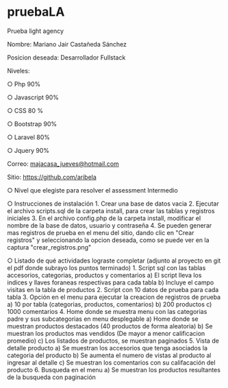 # pruebaLA
Prueba light agency

Nombre: Mariano Jair Castañeda Sánchez

Posicion deseada: Desarrollador Fullstack

Niveles:

○ Php 90%

○ Javascript 90%

○ CSS 80 %

○ Bootstrap 90%

○ Laravel 80%

○ Jquery 90%

Correo: majacasa_jueves@hotmail.com

Sitio: https://github.com/aribela

○ Nivel que elegiste para resolver el assessment
	Intermedio

○ Instrucciones de instalación
	1. Crear una base de datos vacia
	2. Ejecutar el archivo scripts.sql de la carpeta install, para crear las tablas y registros iniciales
	3. En el archivo config.php de la carpeta install, modificar el nombre de la base de datos, usuario y contraseña
	4. Se pueden generar mas registros de prueba en el menu del sitio, dando clic en "Crear registros" y seleccionando la opcion deseada, como se puede ver en la captura "crear_registros.png"

○ Listado de qué actividades lograste completar (adjunto al proyecto en git el pdf donde subrayo los puntos terminado)
	1. Script sql con las tablas accesorios, categorias, productos y comentarios
		a) El script lleva los indices y llaves foraneas respectivas para cada tabla
		b) Incluye el campo visitas en la tabla de productos
	2. Script con 10 datos de prueba para cada tabla
	3. Opción en el menu para ejecutar la creacion de registros de prueba
		a) 10 por tabla (categorias, productos, comentarios)
		b) 200 productos
		c) 1000 comentarios
	4. Home donde se muestra menu con las categorias padre y sus subcategorias en menu desplegable
		a) Home donde se muestran productos destacados (40 productos de forma aleatoria)
		b) Se muestran los productos mas vendidos (De mayor a menor calificacion promedio)
		c) Los listados de productos, se muestran paginados
	5. Vista de detalle producto
		a) Se muestran los accesorios que tenga asociados la categoria del producto
		b) Se aumenta el numero de vistas al producto al ingresar al detalle
		c) Se muestran los comentarios con su califacación del producto
	6. Busqueda en el menu
		a) Se muestran los productos resultantes de la busqueda con paginación